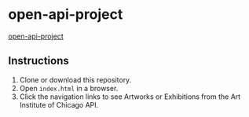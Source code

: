 # open-api-project

[open-api-project](https://github.com/TetianaPav/open-api-project)

## Instructions

1. Clone or download this repository.
2. Open `index.html` in a browser.
3. Click the navigation links to see Artworks or Exhibitions from the Art Institute of Chicago API.

